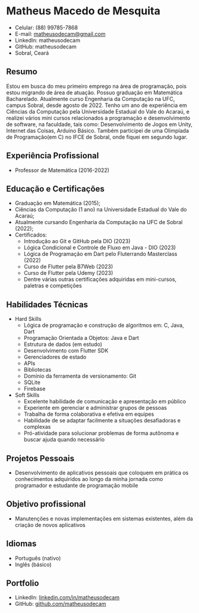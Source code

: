 # Matheus Macedo de Mesquita
- Celular: (88) 99785-7868
- E-mail: matheusodecam@gmail.com
- LinkedIn: matheusodecam
- GitHub: matheusodecam
- Sobral, Ceará

## Resumo
Estou em busca do meu primeiro emprego na área de programação, pois estou migrando de área de atuação. Possuo graduação em Matemática Bacharelado. Atualmente curso Engenharia da Computação na UFC, campus Sobral, desde agosto de 2022. Tenho um ano de experiência em Ciências da Computação pela Universidade Estadual do Vale do Acaraú, e realizei vários mini cursos relacionados a programação e desenvolvimento de software, na faculdade, tais como: Desenvolvimento de Jogos em Unity, Internet das Coisas, Arduino Básico. Também participei de uma Olimpíada de Programação(em C) no IFCE de Sobral, onde fiquei em segundo lugar.

## Experiência Profissional
- Professor de Matemática (2016-2022)

## Educação e Certificações
- Graduação em Matemática (2015);
- Ciências da Computação (1 ano) na Universidade Estadual do Vale do Acaraú;
- Atualmente cursando Engenharia da Computação na UFC de Sobral (2022);
- Certificados:
    - Introdução ao Git e GitHub pela DIO (2023)
    - Lógica Condicional e Controle de Fluxo em Java - DIO (2023)
    - Lógica de Programação em Dart pelo Fluterrando Masterclass (2022)
    - Curso de Flutter pela B7Web (2023)
    - Curso de Flutter pela Udemy (2023)	
	- Dentre várias outras certificações adquiridas em mini-cursos, paletras e competições

## Habilidades Técnicas
- Hard Skills
    - Lógica de programação e construção de algoritmos em: C, Java, Dart
    - Programação Orientada a Objetos: Java e Dart
	- Estrutura de dados (em estudo)
	- Desenvolvimento com Flutter SDK
	- Gerenciadores de estado
	- APIs
	- Bibliotecas
	- Domínio da ferramenta de versionamento: Git
	- SQLite
	- Firebase
- Soft Skills
	- Excelente habilidade de comunicação e apresentação em público
	- Experiente em gerenciar e administrar grupos de pessoas
	- Trabalha de forma colaborativa e efetiva em equipes
	- Habilidade de se adaptar facilmente a situações desafiadoras e complexas
	- Pró-atividade para solucionar problemas de forma autônoma e buscar ajuda quando necessário

## Projetos Pessoais
- Desenvolvimento de aplicativos pessoais que coloquem em prática os conhecimentos adquiridos ao longo da minha jornada como programador e estudante de programação mobile

## Objetivo profissional
- Manutenções e novas implementações em sistemas existentes, além da criação de novos aplicativos

## Idiomas
- Português (nativo)
- Inglês (básico)

## Portfolio
- LinkedIn: [linkedin.com/in/matheusodecam](https://www.linkedin.com/in/matheusodecam/)
- GitHub: [github.com/matheusodecam](https://github.com/matheusodecam)
